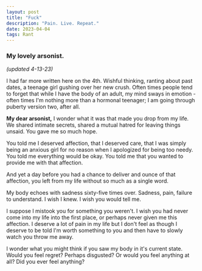 ```yaml
---
layout: post
title: "Fuck"
description: "Pain. Live. Repeat."
date: 2023-04-04
tags: Rant
---
```

### My lovely arsonist.

*(updated 4-13-23)*

I had far more written here on the 4th. Wishful thinking, ranting about past dates, a teenage girl gushing over her new crush. Often times people tend to forget that while I have the body of an adult, my mind sways in emotion - often times I'm nothing more than a hormonal teenager; I am going through puberty version two, after all.

**My dear arsonist,** 
I wonder what it was that made you drop from my life. We shared intimate secrets, shared a mutual hatred for leaving things unsaid. You gave me so much hope. 

You told me I deserved affection, that I deserved care, that I was simply being an anxious girl for no reason when I apologized for being too needy. You told me everything would be okay. You told me that you wanted to provide me with that affection.

And yet a day before you had a chance to deliver and ounce of that affection, you left from my life without so much as a single word. 

My body echoes with sadness sixty-five times over. Sadness, pain, failure to understand. I wish I knew. I wish you would tell me. 

I suppose I mistook you for something you weren't. I wish you had never come into my life into the first place, or perhaps never given me this affection. I deserve a lot of pain in my life but I don't feel as though I deserve to be told I'm worth something to you and then have to slowly watch you throw me away.

I wonder what you might think if you saw my body in it's current state. Would you feel regret? Perhaps disgusted? Or would you feel anything at all? Did you ever feel anything?